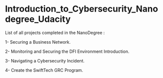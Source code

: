 # Introduction_to_Cybersecurity_Nanodegree_Udacity

List of all projects completed in the NanoDegree :

1- Securing a Business Network.

2- Monitoring and Securing the DFI Environment Introduction.

3- Navigating a Cybersecurity Incident.

4- Create the SwiftTech GRC Program.
